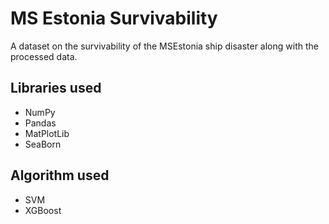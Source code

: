 # MS Estonia Survivability

A dataset on the survivability of the MSEstonia ship disaster along with the processed data.

## Libraries used
- NumPy
- Pandas
- MatPlotLib
- SeaBorn

## Algorithm used
- SVM
- XGBoost
